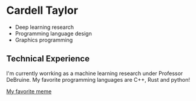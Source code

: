 # Cardell Taylor

- Deep learning research
- Programming language design
- Graphics programming

## Technical Experience
I'm currently worrking as a machine learning research under Professor DeBruine. My favorite programming languages are C++, Rust and python!

[My favorite meme](https://www.reddit.com/r/ProgrammerHumor/comments/1adge7u/stopdoingdatastructures/#lightbox)


